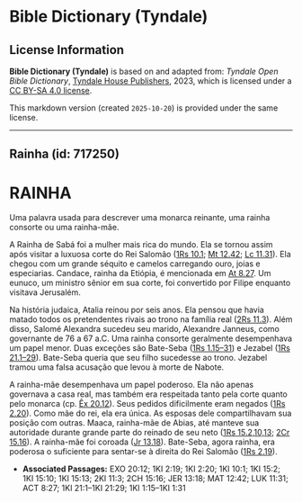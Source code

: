 # Bible Dictionary (Tyndale)

## License Information

**Bible Dictionary (Tyndale)** is based on and adapted from: _Tyndale Open Bible Dictionary_, [Tyndale House Publishers](https://tyndaleopenresources.com/), 2023, which is licensed under a [CC BY-SA 4.0 license](https://creativecommons.org/licenses/by-sa/4.0/legalcode.en).

This markdown version (created `2025-10-20`) is provided under the same license.



--------------------------------

## Rainha (id: 717250)

RAINHA
======

Uma palavra usada para descrever uma monarca reinante, uma rainha consorte ou uma rainha\-mãe.

A Rainha de Sabá foi a mulher mais rica do mundo. Ela se tornou assim após visitar a luxuosa corte do Rei Salomão ([1Rs 10\.1](https://ref.ly/1Kgs10:1); [Mt 12\.42](https://ref.ly/Matt12:42); [Lc 11\.31](https://ref.ly/Luke11:31)). Ela chegou com um grande séquito e camelos carregando ouro, joias e especiarias. Candace, rainha da Etiópia, é mencionada em [At 8\.27](https://ref.ly/Acts8:27). Um eunuco, um ministro sênior em sua corte, foi convertido por Filipe enquanto visitava Jerusalém.

Na história judaica, Atalia reinou por seis anos. Ela pensou que havia matado todos os pretendentes rivais ao trono na família real ([2Rs 11\.3](https://ref.ly/2Kgs11:3)). Além disso, Salomé Alexandra sucedeu seu marido, Alexandre Janneus, como governante de 76 a 67 a.C. Uma rainha consorte geralmente desempenhava um papel menor. Duas exceções são Bate\-Seba ([1Rs 1\.15–31](https://ref.ly/1Kgs1:15-1Kgs1:31)) e Jezabel ([1Rs 21\.1–29](https://ref.ly/1Kgs21:1-1Kgs21:29)). Bate\-Seba queria que seu filho sucedesse ao trono. Jezabel tramou uma falsa acusação que levou à morte de Nabote.

A rainha\-mãe desempenhava um papel poderoso. Ela não apenas governava a casa real, mas também era respeitada tanto pela corte quanto pelo monarca (cp. [Êx 20\.12](https://ref.ly/Exod20:12)). Seus pedidos dificilmente eram negados ([1Rs 2\.20](https://ref.ly/1Kgs2:20)). Como mãe do rei, ela era única. As esposas dele compartilhavam sua posição com outras. Maaca, rainha\-mãe de Abias, até manteve sua autoridade durante grande parte do reinado de seu neto ([1Rs 15\.2,10,13](https://ref.ly/1Kgs15:2); [2Cr 15\.16](https://ref.ly/2Chr15:16)). A rainha\-mãe foi coroada ([Jr 13\.18](https://ref.ly/Jer13:18)). Bate\-Seba, agora rainha, era poderosa o suficiente para sentar\-se à direita do Rei Salomão ([1Rs 2\.19](https://ref.ly/1Kgs2:19)).

* **Associated Passages:** EXO 20:12; 1KI 2:19; 1KI 2:20; 1KI 10:1; 1KI 15:2; 1KI 15:10; 1KI 15:13; 2KI 11:3; 2CH 15:16; JER 13:18; MAT 12:42; LUK 11:31; ACT 8:27; 1KI 21:1–1KI 21:29; 1KI 1:15–1KI 1:31

